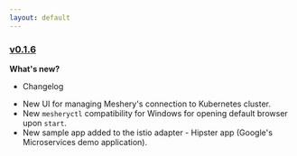 ```yaml
---
layout: default
---
```


### [v0.1.6](https://github.com/layer5io/meshery/releases/tag/v0.1.6)

**What's new?**

- Changelog

* New UI for managing Meshery's connection to Kubernetes cluster.
* New `mesheryctl` compatibility for Windows for opening default browser upon `start`.
* New sample app added to the istio adapter - Hipster app (Google's Microservices demo application).

